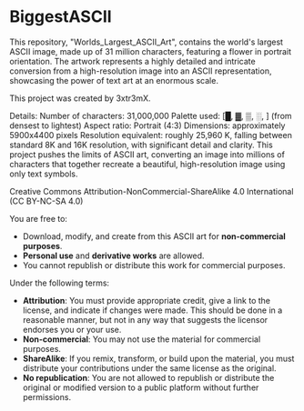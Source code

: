 # BiggestASCII

This repository, "Worlds_Largest_ASCII_Art", contains the world's largest ASCII image, made up of 31 million characters, featuring a flower in portrait orientation. The artwork represents a highly detailed and intricate conversion from a high-resolution image into an ASCII representation, showcasing the power of text art at an enormous scale.

This project was created by 3xtr3mX.

Details:
Number of characters: 31,000,000
Palette used: [█, ▓, ▒, ░, ] (from densest to lightest)
Aspect ratio: Portrait (4:3)
Dimensions: approximately 5900x4400 pixels
Resolution equivalent: roughly 25,960 K, falling between standard 8K and 16K resolution, with significant detail and clarity.
This project pushes the limits of ASCII art, converting an image into millions of characters that together recreate a beautiful, high-resolution image using only text symbols.

Creative Commons Attribution-NonCommercial-ShareAlike 4.0 International (CC BY-NC-SA 4.0)

You are free to:
- Download, modify, and create from this ASCII art for **non-commercial purposes**.
- **Personal use** and **derivative works** are allowed.
- You cannot republish or distribute this work for commercial purposes.

Under the following terms:
- **Attribution**: You must provide appropriate credit, give a link to the license, and indicate if changes were made. This should be done in a reasonable manner, but not in any way that suggests the licensor endorses you or your use.
- **Non-commercial**: You may not use the material for commercial purposes.
- **ShareAlike**: If you remix, transform, or build upon the material, you must distribute your contributions under the same license as the original.
- **No republication**: You are not allowed to republish or distribute the original or modified version to a public platform without further permissions.
